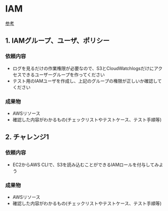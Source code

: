 # IAM
[参考](https://pages.awscloud.com/JAPAN-event-OE-Hands-on-for-Beginners-1st-Step-2022-confirmation_849.html)

## 1. IAMグループ、ユーザ、ポリシー

### 依頼内容

- ログを見るだけの作業権限が必要なので、S3とCloudWatchlogsだけにアクセスできるユーザーグループを作ってください
- テスト用のIAMユーザを作成し、上記のグループの権限が正しいか確認してください

### 成果物
- AWSリソース
- 確認した内容がわかるもの(チェックリストやテストケース、テスト手順等)

## 2. チャレンジ1

### 依頼内容

- EC2からAWS CLIで、S3を読み込むことができるIAMロールを付与してみよう

### 成果物
- AWSリソース
- 確認した内容がわかるもの(チェックリストやテストケース、テスト手順等)


